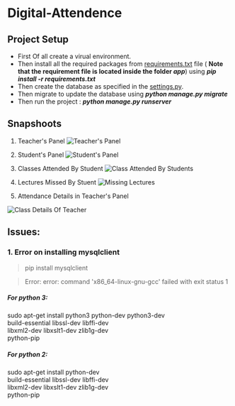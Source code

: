 # Digital-Attendence<Enter>

 <Enter>
 
 ## Project Setup
 - First Of all create a virual environment.
 - Then install all the required packages from [requirements.txt](https://github.com/sbhusal123/Digital-Attendence/blob/master/app/requirements.txt) file  (<Enter> **Note that the requirement file is located inside the folder _app_**) using _**pip install -r requirements.txt**_
 - Then create the database as specified in the [settings.py](https://github.com/sbhusal123/Digital-Attendence/blob/master/app/app/settings.py).
 - Then migrate to update the database using **_python manage.py migrate_**
 - Then run the project : **_python manage.py runserver_**
 
 ## Snapshoots

1. Teacher's Panel
![Teacher's Panel](https://github.com/sbhusal123/Digital-Attendence/blob/master/snapshoots/teacher's%20panel.png?raw=true)

2. Student's Panel
![Student's Panel](https://github.com/sbhusal123/Digital-Attendence/blob/master/snapshoots/student's%20panel.png?raw=true)

3. Classes Attended By Student
![Class Attended By Students](https://github.com/sbhusal123/Digital-Attendence/blob/master/snapshoots/Student%20Attended%20Class.png?raw=true)

4. Lectures Missed By Stuent
![Missing Lectures](https://github.com/sbhusal123/Digital-Attendence/blob/master/snapshoots/Student%20Missing%20Class.png?raw=true)

5. Attendance Details in Teacher's Panel

![Class Details Of Teacher](https://github.com/sbhusal123/Digital-Attendence/blob/master/snapshoots/class%20details.png?raw=true)

## Issues:
### 1. Error on installing mysqlclient

> pip install mysqlclient

>Error: error: command 'x86_64-linux-gnu-gcc' failed with exit status 1

##### For python 3:
sudo apt-get install python3 python-dev python3-dev \
     build-essential libssl-dev libffi-dev \
     libxml2-dev libxslt1-dev zlib1g-dev \
     python-pip
     
##### For python 2:
sudo apt-get install python-dev  \
     build-essential libssl-dev libffi-dev \
     libxml2-dev libxslt1-dev zlib1g-dev \
     python-pip


